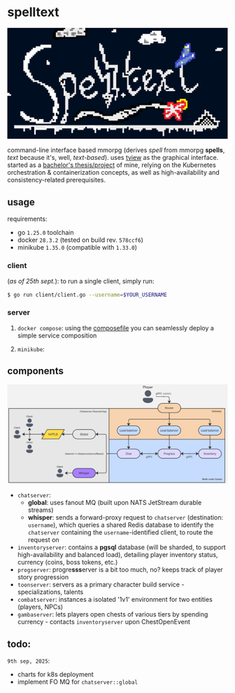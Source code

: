 # spelltext

![logo](./docs/spelltext_logo.png)

command-line interface based mmorpg (derives *spell* from mmorpg **spells**, *text* because it's, well, *text-based*). uses [tview](https://github.com/rivo/tview) as the graphical interface. started as a [bachelor's thesis/project](https://efee.etf.unibl.org/vector/zavrsni-radovi/2520) of mine, relying on the Kubernetes orchestration & containerization concepts, as well as high-availability and consistency-related prerequisites.


## usage
requirements:
- go `1.25.0` toolchain
- docker `28.3.2` (tested on build rev. `578ccf6`)
- minikube `1.35.0` (compatible with `1.33.0`)

### client
(*as of 25th sept.*): to run a single client, simply run:
```sh
$ go run client/client.go --username=$YOUR_USERNAME
```

### server
1. `docker compose`:
using the [composefile](./compose.yml) you can seamlessly deploy a simple service composition
  
2. `minikube`:

## components

![screenshot](./docs/spelltext_diagram.jpg)

- `chatserver`:
  - **global**: uses fanout MQ (built upon NATS JetStream durable streams)
  - **whisper**: sends a forward-proxy request to `chatserver` (destination: `username`), which queries a shared Redis database to identify the `chatserver` containing the `username`-identified client, to route the request on
- `inventoryserver`: contains a **pgsql** database (will be sharded, to support high-availability and balanced load), detailing player inventory status, currency (coins, boss tokens, etc.)
- `progserver`: progre**sss**erver is a bit too much, no? keeps track of player story progression
- `toonserver`: servers as a primary character build service - specializations, talents
- `combatserver`: instances a isolated '1v1' environment for two entities (players, NPCs)
- `gambaserver`: lets players open chests of various tiers by spending currency - contacts `inventoryserver` upon ChestOpenEvent 

## todo:
`9th sep, 2025`:
- charts for k8s deployment
- implement FO MQ for `chatserver::global`